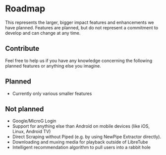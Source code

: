 # Roadmap

This represents the larger, bigger impact features and enhancements we have planned. Features are planned, but do not represent a commitment to develop and can change at any time.

## Contribute
Feel free to help us if you have any knowledge concerning the following planned features or anything else you imagine.

## Planned
- Currently only various smaller features

## Not planned
- Google/MicroG Login
- Support for anything else than Android on mobile devices (like iOS, Linux, Android TV)
- Direct Scraping without Piped (e.g. by using NewPipe Extractor directly).
- Downloading and muxing media for playback outside of LibreTube
- Intelligent recommendation algorithm to pull users into a rabbit hole
